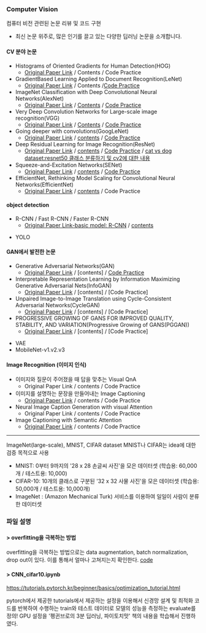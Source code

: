### Computer Vision

컴퓨터 비전 관련된 논문 리뷰 및 코드 구현
* 최신 논문 위주로, 많은 인기를 끌고 있는 다양한 딥러닝 논문을 소개합니다.

#### CV 분야 논문
* Histograms of Oriented Gradients for Human Detection(HOG)
    * [Original Paper Link](https://ieeexplore.ieee.org/stamp/stamp.jsp?arnumber=1467360&tag=1) / Contents / Code Practice
* GradientBased Learning Applied to Document Recognition(LeNet)
    * [Original Paper Link](http://vision.stanford.edu/cs598_spring07/papers/Lecun98.pdf) / Contents /[Code Practice](https://github.com/edenLee94/CV/blob/main/Paper/LeNet/LeNet.ipynb)
* ImageNet Classification with Deep Convolutional Neural Networks(AlexNet)
    * [Original Paper Link](https://proceedings.neurips.cc/paper/2012/file/c399862d3b9d6b76c8436e924a68c45b-Paper.pdf) / [Contents](https://github.com/edenLee94/CV/blob/main/Paper/AlexNet/Readme.md) / [Code Practice](https://github.com/edenLee94/CV/blob/main/Paper/AlexNet/AlexNet_pr.ipynb)
* Very Deep Convolution Networks for Large-scale image recognition(VGG)
    * [Original Paper Link](https://arxiv.org/pdf/1409.1556.pdf%20http://arxiv.org/abs/1409.1556.pdf) / [Contents](https://github.com/edenLee94/CV/blob/main/Paper/VGG/Readme.md) / [Code Practice](https://github.com/edenLee94/CV/blob/main/Paper/VGG/vgg.py)
* Going deeper with convolutions(GoogLeNet)
    * [Original Paper Link](https://arxiv.org/pdf/1409.4842.pdf) / [contents](https://github.com/edenLee94/CV/blob/main/Paper/GoogLeNet/Readme.md) / [Code Practice](https://github.com/edenLee94/CV/blob/main/Paper/GoogLeNet/_GoogLeNet_pr.ipynb)
* Deep Residual Learning for Image Recognition(ResNet)
    * [Original Paper Link](https://arxiv.org/pdf/1512.03385.pdf) / [contents](https://github.com/edenLee94/CV/blob/main/Paper/ResNet/Readme.md) / [Code Practice](https://github.com/edenLee94/CV/blob/main/Paper/ResNet/ResNet_50.ipynb) / [cat vs dog dataset:resnet50 클래스 분류하기 및 cv2에 대한 내용](https://github.com/edenLee94/CV/blob/main/resnet_classfication_catvsdog.ipynb)
* Squeeze-and-Excitation Networks(SENet)
    * [Original Paper Link](https://arxiv.org/pdf/1709.01507v4.pdf) / [contents](https://github.com/edenLee94/CV/blob/main/Paper/SENet/Readme.md) / [Code Practice](https://github.com/edenLee94/CV/blob/main/Paper/SENet/add_SE_module.py)
* EfficientNet, Rethinking Model Scaling for Convolutional Neural Networks(EfficientNet)
    * [Original Paper Link](https://arxiv.org/pdf/1905.11946.pdf) / [contents](https://github.com/edenLee94/CV/blob/main/Paper/EfficientNet/Readme.md) / Code Practice
    
#### object detection
* R-CNN / Fast R-CNN / Faster R-CNN
    * [Original Paper Link-basic model: R-CNN](https://arxiv.org/pdf/1311.2524.pdf) / [contents](https://github.com/edenLee94/CV/blob/main/Paper/R%20CNN/read.md)
- YOLO

#### GAN에서 발전한 논문
* Generative Adversarial Networks(GAN)
    * [Original Paper Link](https://arxiv.org/pdf/1406.2661.pdf) / [contents] / [Code Practice](https://github.com/edenLee94/CV/blob/main/GAN.ipynb)
* Interpretable Representation Learning by Information Maximizing Generative Adversarial Nets(InfoGAN)
    * [Original Paper Link](https://arxiv.org/pdf/1606.03657.pdf) / [contents] / [Code Practice]
* Unpaired Image-to-Image Translation using Cycle-Consistent Adversarial Networks(CycleGAN)
    * [Original Paper Link](https://arxiv.org/pdf/1606.03657.pdf) / [contents] / [Code Practice]
* PROGRESSIVE GROWING OF GANS FOR IMPROVED QUALITY, STABILITY, AND VARIATION(Progressive Growing of GANS(PGGAN))
    * [Original Paper Link](https://arxiv.org/pdf/1710.10196.pdf) / [contents] / [Code Practice]
- VAE
- MobileNet-v1.v2.v3

#### Image Recognition (이미지 인식)
* 이미지와 질문이 주어졌을 때 답을 맞추는 Visual QnA
    * Original Paper Link / contents / Code Practice
* 이미지를 설명하는 문장을 만들어내는 Image Captioning
    * [Original Paper Link](https://arxiv.org/pdf/1411.4555v2.pdf) / contents / Code Practice
* Neural Image Caption Generation with visual Attention
    * Original Paper Link / contents / Code Practice
* Image Captioning with Semantic Attention
    * [Original Paper Link](https://www.cv-foundation.org/openaccess/content_cvpr_2016/papers/You_Image_Captioning_With_CVPR_2016_paper.pdf) / contents / Code Practice  
 
-----
ImageNet(large-scale), MNIST, CIFAR dataset
MNIST나 CIFAR는 idea에 대한 검증 목적으로 사용
- MNIST: 0부터 9까지의 '28 x 28 손글씨 사진'을 모은 데이터셋 (학습용: 60,000개 / 테스트용: 10,000)
- CIFAR-10: 10개의 클래스로 구분된 '32 x 32 사물 사진'을 모은 데이터셋 (학습용: 50,000개 / 테스트용: 10,000개)
- ImageNet : (Amazon Mechanical Turk) 서비스를 이용하여 일일이 사람이 분류한 데이터셋


### 파일 설명
#### > overfitting을 극복하는 방법
overfitting을 극복하는 방법으로는 data augmentation, batch normalization, drop out이 있다. 이를 통해서 얼마나 고쳐지는지 확인한다. [code](https://github.com/edenLee94/CV/blob/main/Solution_overfitting.ipynb)

#### > CNN_cifar10.ipynb
https://tutorials.pytorch.kr/beginner/basics/optimization_tutorial.html

pytorch에서 제공한 tutorials에서 제공하는 설정을 이용해서 신경망 설계 및 최적화 코드를 반복하여 수행하는 train와 테스트 데이터로 모델의 성능을 측정하는 evaluate를 정의!
GPU 설정을 '펭귄브로의 3분 딥러닝, 파이토치맛' 책의 내용을 학습해서 진행하였다.

